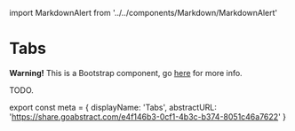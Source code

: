 import MarkdownAlert from '../../components/Markdown/MarkdownAlert'

# Tabs

<MarkdownAlert warning>
  <strong>Warning!</strong> This is a Bootstrap component, go <a href="https://bootstrap.transferwise.com/components/#nav-tabs">here</a> for more info.
</MarkdownAlert>

TODO.

export const meta = {
  displayName: 'Tabs',
  abstractURL: 'https://share.goabstract.com/e4f146b3-0cf1-4b3c-b374-8051c46a7622'
}

